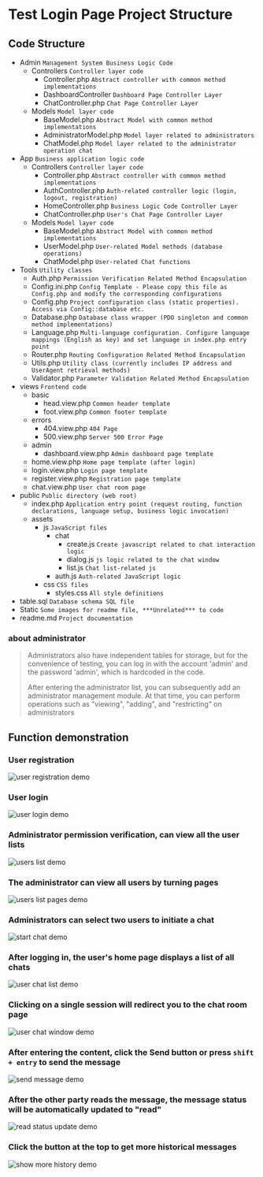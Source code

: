 # Test Login Page Project Structure

## Code Structure

- Admin `Management System Business Logic Code`
    - Controllers `Controller layer code`
        - Controller.php    `Abstract controller with common method implementations`
        - DashboardController `Dashboard Page Controller Layer`
        - ChatController.php `Chat Page Controller Layer`
    - Models `Model layer code`
      - BaseModel.php `Abstract Model with common method implementations`
      - AdministratorModel.php `Model layer related to administrators`
      - ChatModel.php `Model layer related to the administrator operation chat`
- App `Business application logic code`
    - Controllers `Controller layer code`
        - Controller.php    `Abstract controller with common method implementations`
        - AuthController.php  `Auth-related controller logic (login, logout, registration)`
        - HomeController.php  `Business Logic Code Controller Layer`
        - ChatController.php  `User's Chat Page Controller Layer`
    - Models  `Model layer code`
        - BaseModel.php  `Abstract Model with common method implementations`
        - UserModel.php  `User-related Model methods (database operations)`
        - ChatModel.php  `User-related Chat functions`
- Tools  `Utility classes`
    - Auth.php  `Permission Verification Related Method Encapsulation`
    - Config.ini.php
      `Config Template - Please copy this file as Config.php and modify the corresponding configurations`
    - Config.php  `Project configuration class (static properties). Access via Config::database etc.`
    - Database.php  `Database class wrapper (PDO singleton and common method implementations)`
    - Language.php
      `Multi-language configuration. Configure language mappings (English as key) and set language in index.php entry point`
    - Router.php   `Routing Configuration Related Method Encapsulation`
    - Utils.php   `Utility class (currently includes IP address and UserAgent retrieval methods)`
    - Validator.php   `Parameter Validation Related Method Encapsulation`
- views  `Frontend code`
    - basic
        - head.view.php  `Common header template`
        - foot.view.php  `Common footer template`
    - errors
        - 404.view.php    `404 Page`
        - 500.view.php    `Server 500 Error Page`
    - admin
      - dashboard.view.php  `Admin dashboard page template`
    - home.view.php  `Home page template (after login)`
    - login.view.php  `Login page template`
    - register.view.php  `Registration page template`
    - chat.view.php   `User chat room page`
- public  `Public directory (web root)`
    - index.php
      `Application entry point (request routing, function declarations, language setup, business logic invocation)`
    - assets
        - js  `JavaScript files`
            - chat
              - create.js   `Create javascript related to chat interaction logic`
              - dialog.js   `js logic related to the chat window`
              - list.js     `Chat list-related js`
            - auth.js  `Auth-related JavaScript logic`
        - css  `CSS files`
            - styles.css  `All style definitions`
- table.sql  `Database schema SQL file`
- Static     `Some images for readme file, ***Unrelated*** to code`
- readme.md  `Project documentation`

### about administrator
> Administrators also have independent tables for storage, but for the convenience of testing, you can log in with the account 'admin' and the password 'admin', which is hardcoded in the code.
> 
> After entering the administrator list, you can subsequently add an administrator management module. At that time, you can perform operations such as "viewing", "adding", and "restricting" on administrators

## Function demonstration
### User registration
![user registration demo](Static/1.gif "user registration demo")
### User login
![user login demo](Static/2.gif "user login demo")
### Administrator permission verification, can view all the user lists
![users list demo](Static/3.gif "users list demo")
### The administrator can view all users by turning pages
![users list pages demo](Static/4.gif "users list pages demo")
### Administrators can select two users to initiate a chat
![start chat demo](Static/5.gif "start chat demo")
### After logging in, the user's home page displays a list of all chats
![user chat list demo](Static/6.gif "user chat list demo")
### Clicking on a single session will redirect you to the chat room page
![user chat window demo](Static/7.gif "user chat window demo")
### After entering the content, click the Send button or press `shift + entry` to send the message
![send message demo](Static/8.gif "send message demo")
### After the other party reads the message, the message status will be automatically updated to "read"
![read status update demo](Static/9.gif "read status update demo")
### Click the button at the top to get more historical messages
![show more history demo](Static/10.gif "show more history")